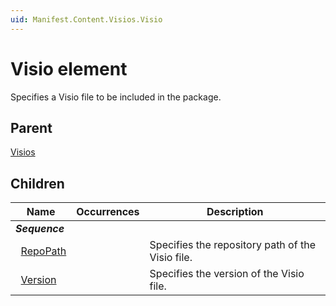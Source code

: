 ```yaml
---
uid: Manifest.Content.Visios.Visio
---
```


# Visio element

Specifies a Visio file to be included in the package.

## Parent

[Visios](xref:Manifest.Content.Visios)

## Children

|Name|Occurrences|Description|
|--- |--- |--- |
|***Sequence***|||
|&nbsp;&nbsp;[RepoPath](xref:Manifest.Content.Visios.Visio.RepoPath)||Specifies the repository path of the Visio file.|
|&nbsp;&nbsp;[Version](xref:Manifest.Content.Visios.Visio.Version)||Specifies the version of the Visio file.|
